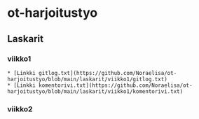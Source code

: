 # ot-harjoitustyo

## Laskarit

### viikko1

    * [Linkki gitlog.txt](https://github.com/Noraelisa/ot-harjoitustyo/blob/main/laskarit/viikko1/gitlog.txt)
    * [Linkki komentorivi.txt](https://github.com/Noraelisa/ot-harjoitustyo/blob/main/laskarit/viikko1/komentorivi.txt)

### viikko2    
    
